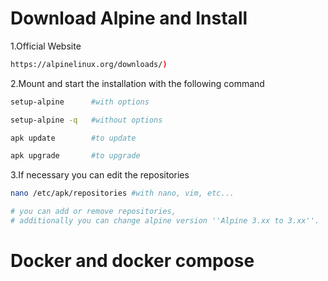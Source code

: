 # Download Alpine and Install
1.Official Website
```bash
https://alpinelinux.org/downloads/)
```
2.Mount and start the installation with the following command
```bash
setup-alpine      #with options

setup-alpine -q   #without options

apk update        #to update

apk upgrade       #to upgrade

```
3.If necessary you can edit the repositories
```bash
nano /etc/apk/repositories #with nano, vim, etc...

# you can add or remove repositories,
# additionally you can change alpine version ''Alpine 3.xx to 3.xx''.
```
# Docker and docker compose


```bash

```
